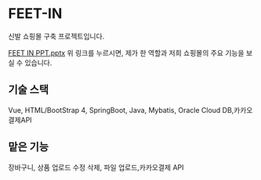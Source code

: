 # FEET-IN
신발 쇼핑몰 구축 프로젝트입니다.

[FEET IN PPT.pptx](https://github.com/jooyeongS2/FEET-IN/files/9216977/FEET.IN.PPT.pptx)
위 링크를 누르시면, 제가 한 역할과 저희 쇼핑몰의 주요 기능을 보실 수 있습니다.

## 기술 스택
Vue, HTML/BootStrap 4, SpringBoot, Java, Mybatis, Oracle Cloud DB,카카오결제API

## 맡은 기능
장바구니, 상품 업로드 수정 삭제, 파일 업로드,카카오결제 API
